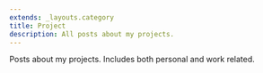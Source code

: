 ```yaml
---
extends: _layouts.category
title: Project
description: All posts about my projects.
---
```


Posts about my projects. Includes both personal and work related.
